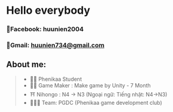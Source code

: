 # Hello everybody
 ### 📖Facebook: huunien2004
 ### 📨Gmail: huunien734@gmail.com
## About me:
>- 👨‍🎓 Phenikaa Student
>- 👨‍💻 Game Maker : Make game by Unity - 7 Month
>- ⛩️ Nihongo : N4 -> N3 (Ngoại ngữ: Tiếng nhật: N4->N3)
>- 🧑‍🤝‍🧑 Team: PGDC (Phenikaa game development club)
